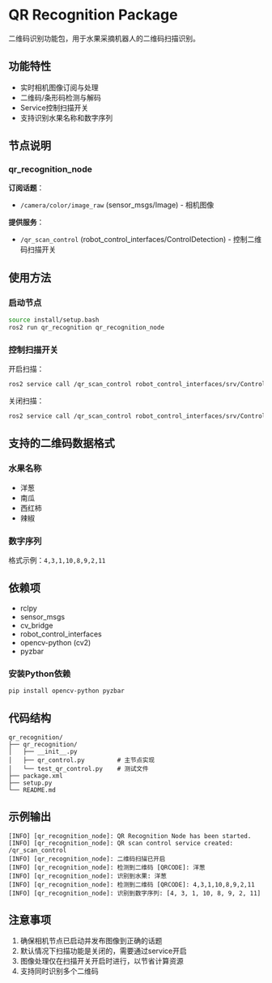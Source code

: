 # QR Recognition Package

二维码识别功能包，用于水果采摘机器人的二维码扫描识别。

## 功能特性

- 实时相机图像订阅与处理
- 二维码/条形码检测与解码
- Service控制扫描开关
- 支持识别水果名称和数字序列

## 节点说明

### qr_recognition_node

**订阅话题**：
- `/camera/color/image_raw` (sensor_msgs/Image) - 相机图像

**提供服务**：
- `/qr_scan_control` (robot_control_interfaces/ControlDetection) - 控制二维码扫描开关

## 使用方法

### 启动节点

```bash
source install/setup.bash
ros2 run qr_recognition qr_recognition_node
```

### 控制扫描开关

开启扫描：
```bash
ros2 service call /qr_scan_control robot_control_interfaces/srv/ControlDetection "{enable: true}"
```

关闭扫描：
```bash
ros2 service call /qr_scan_control robot_control_interfaces/srv/ControlDetection "{enable: false}"
```

## 支持的二维码数据格式

### 水果名称
- 洋葱
- 南瓜
- 西红柿
- 辣椒

### 数字序列
格式示例：`4,3,1,10,8,9,2,11`

## 依赖项

- rclpy
- sensor_msgs
- cv_bridge
- robot_control_interfaces
- opencv-python (cv2)
- pyzbar

### 安装Python依赖

```bash
pip install opencv-python pyzbar
```

## 代码结构

```
qr_recognition/
├── qr_recognition/
│   ├── __init__.py
│   ├── qr_control.py         # 主节点实现
│   └── test_qr_control.py    # 测试文件
├── package.xml
├── setup.py
└── README.md
```

## 示例输出

```
[INFO] [qr_recognition_node]: QR Recognition Node has been started.
[INFO] [qr_recognition_node]: QR scan control service created: /qr_scan_control
[INFO] [qr_recognition_node]: 二维码扫描已开启
[INFO] [qr_recognition_node]: 检测到二维码 [QRCODE]: 洋葱
[INFO] [qr_recognition_node]: 识别到水果: 洋葱
[INFO] [qr_recognition_node]: 检测到二维码 [QRCODE]: 4,3,1,10,8,9,2,11
[INFO] [qr_recognition_node]: 识别到数字序列: [4, 3, 1, 10, 8, 9, 2, 11]
```

## 注意事项

1. 确保相机节点已启动并发布图像到正确的话题
2. 默认情况下扫描功能是关闭的，需要通过service开启
3. 图像处理仅在扫描开关开启时进行，以节省计算资源
4. 支持同时识别多个二维码
